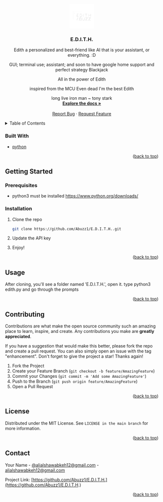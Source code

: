 <!-- # Edith
Edith a personalized and best-friend like AI that is your assistant, or everything. :D

GUI; terminal use; assistant; and soon to have google home support and perfect strategy Blackjack

All in the power of Edith



inspired from the MCU
Even dead I'm the best
Edith

long live iron man ~ tony stark -->
<div id="top"></div>



<!-- PROJECT LOGO -->
<br />
<div align="center">
  <a href="https://github.com/Abuzz1/E.D.I.T.H.">
    <img src="image-resources/edith-abuzz.png" alt="Logo" width="80" height="80">
  </a>

<h3 align="center">E.D.I.T.H.</h3>

  <p align="center">
  Edith a personalized and best-friend like AI that is your assistant, or everything. :D

  GUI; terminal use; assistant; and soon to have google home support and perfect strategy Blackjack

  All in the power of Edith



  inspired from the MCU
  Even dead I'm the best
  Edith

  long live iron man ~ tony stark
    <br />
    <a href="https://github.com/Abuzz1/E.D.I.T.H./"><strong>Explore the docs »</strong></a>
    <br />
    <br />
    <a href="https://github.com/Abuzz1/E.D.I.T.H./issues">Report Bug</a>
    ·
    <a href="https://github.com/Abuzz1/E.D.I.T.H./issues">Request Feature</a>
  </p>
</div>



<!-- TABLE OF CONTENTS -->
<details>
  <summary>Table of Contents</summary>
  <ol>
    <li>
      <a href="#about-the-project">About The Project</a>
      <ul>
        <li><a href="#built-with">Built With</a></li>
      </ul>
    </li>
    <li>
      <a href="#getting-started">Getting Started</a>
      <ul>
        <li><a href="#prerequisites">Prerequisites</a></li>
        <li><a href="#installation">Installation</a></li>
      </ul>
    </li>
    <li><a href="#usage">Usage</a></li>
    <li><a href="#roadmap">Roadmap</a></li>
    <li><a href="#contributing">Contributing</a></li>
    <li><a href="#license">License</a></li>
    <li><a href="#contact">Contact</a></li>
    <li><a href="#acknowledgments">Acknowledgments</a></li>
  </ol>
</details>





### Built With

* [python](https://python.org/)


<p align="right">(<a href="#top">back to top</a>)</p>



<!-- GETTING STARTED -->
## Getting Started


### Prerequisites

* python3 must be installed https://www.python.org/downloads/

### Installation

1. Clone the repo
   ```sh
   git clone https://github.com/Abuzz1/E.D.I.T.H..git
   ```

3. Update the API key

4. Enjoy!

<p align="right">(<a href="#top">back to top</a>)</p>



<!-- USAGE EXAMPLES -->
## Usage

After cloning, you'll see a folder named 'E.D.I.T.H.', open it. type python3 edith.py and go through the prompts
<p align="right">(<a href="#top">back to top</a>)</p>




<!-- CONTRIBUTING -->
## Contributing

Contributions are what make the open source community such an amazing place to learn, inspire, and create. Any contributions you make are **greatly appreciated**.

If you have a suggestion that would make this better, please fork the repo and create a pull request. You can also simply open an issue with the tag "enhancement".
Don't forget to give the project a star! Thanks again!

1. Fork the Project
2. Create your Feature Branch (`git checkout -b feature/AmazingFeature`)
3. Commit your Changes (`git commit -m 'Add some AmazingFeature'`)
4. Push to the Branch (`git push origin feature/AmazingFeature`)
5. Open a Pull Request

<p align="right">(<a href="#top">back to top</a>)</p>



<!-- LICENSE -->
## License

Distributed under the MIT License. See `LICENSE in the main branch` for more information.

<p align="right">(<a href="#top">back to top</a>)</p>



<!-- CONTACT -->
## Contact

Your Name - [@alialshawabkeh12@gmail.com]([@alialshawabkeh12@gmail.com) - alialshawabkeh12@gmail.com

Project Link: [https://github.com/Abuzz1/E.D.I.T.H.](https://github.com/Abuzz1/E.D.I.T.H.)

<p align="right">(<a href="#top">back to top</a>)</p>
